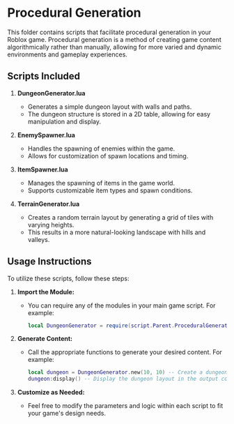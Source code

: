 # Procedural Generation

This folder contains scripts that facilitate procedural generation in your Roblox game. Procedural generation is a method of creating game content algorithmically rather than manually, allowing for more varied and dynamic environments and gameplay experiences.

## Scripts Included

1. **DungeonGenerator.lua**
   - Generates a simple dungeon layout with walls and paths. 
   - The dungeon structure is stored in a 2D table, allowing for easy manipulation and display.

2. **EnemySpawner.lua**
   - Handles the spawning of enemies within the game.
   - Allows for customization of spawn locations and timing.

3. **ItemSpawner.lua**
   - Manages the spawning of items in the game world.
   - Supports customizable item types and spawn conditions.

4. **TerrainGenerator.lua**
   - Creates a random terrain layout by generating a grid of tiles with varying heights.
   - This results in a more natural-looking landscape with hills and valleys.

## Usage Instructions

To utilize these scripts, follow these steps:

1. **Import the Module:**
   - You can require any of the modules in your main game script. For example:
     ```lua
     local DungeonGenerator = require(script.Parent.ProceduralGeneration.DungeonGenerator)
     ```

2. **Generate Content:**
   - Call the appropriate functions to generate your desired content. For example:
     ```lua
     local dungeon = DungeonGenerator.new(10, 10) -- Create a dungeon of size 10x10
     dungeon:display() -- Display the dungeon layout in the output console
     ```

3. **Customize as Needed:**
   - Feel free to modify the parameters and logic within each script to fit your game's design needs.